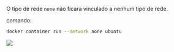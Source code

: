 O tipo de rede `none` não ficara vinculado a nenhum tipo de rede.

  

comando:

```Bash
docker container run --network none ubuntu
```

  

![](network-none.png)